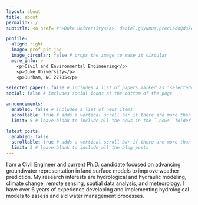 ```yaml
---
layout: about
title: about
permalink: /
subtitle: <a href='#'>Duke University</a>. daniel.guyumus.preciado@duke.edu

profile:
  align: right
  image: prof_pic.jpg
  image_circular: false # crops the image to make it circular
  more_info: >
    <p>Civil and Environmental Engineering</p>
    <p>Duke University</p>
    <p>Durham, NC 27705</p>

selected_papers: false # includes a list of papers marked as "selected={true}"
social: false # includes social icons at the bottom of the page

announcements:
  enabled: false # includes a list of news items
  scrollable: true # adds a vertical scroll bar if there are more than 3 news items
  limit: 5 # leave blank to include all the news in the `_news` folder

latest_posts:
  enabled: false
  scrollable: true # adds a vertical scroll bar if there are more than 3 new posts items
  limit: 3 # leave blank to include all the blog posts
---
```


I am a Civil Engineer and current Ph.D. candidate focused on advancing groundwater representation in land surface models to improve weather prediction. My research interests are hydrological and hydraulic modeling, climate change, remote sensing, spatial data analysis, and meteorology. I have over 6 years of experience developing and implementing hydrological models to assess and aid water management processes.
